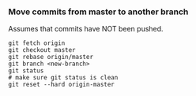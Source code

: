 ### Move commits from master to another branch
Assumes that commits have NOT been pushed.
```
git fetch origin
git checkout master
git rebase origin/master
git branch <new-branch>
git status
# make sure git status is clean
git reset --hard origin-master
```
